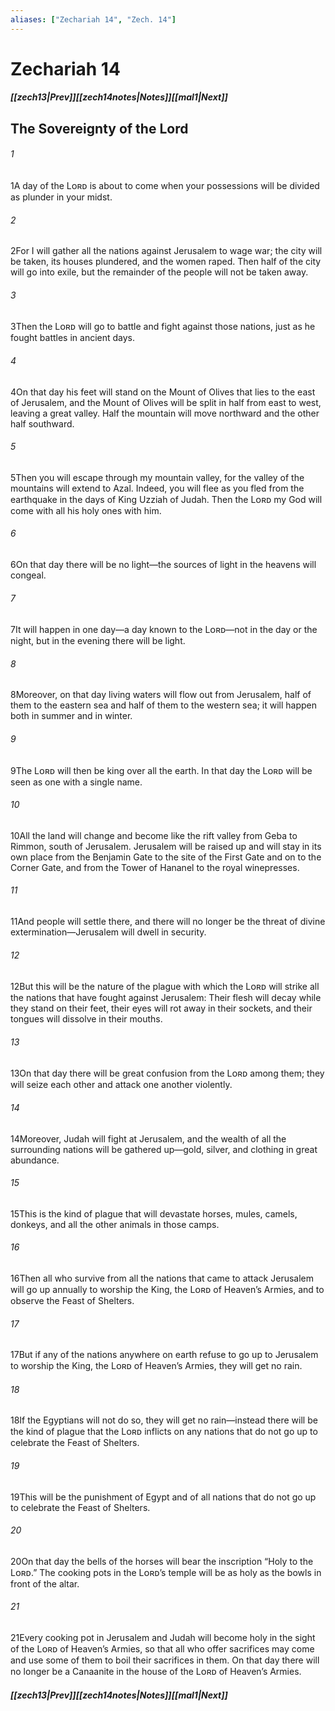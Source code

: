 ```yaml
---
aliases: ["Zechariah 14", "Zech. 14"]
---
```

# Zechariah 14
##### <span class=arrow-left></span>[[zech13|Prev]]<span class=navigation-separator></span>[[zech14notes|Notes]]<span class=navigation-separator></span>[[mal1|Next]]<span class=arrow-right></span>
## The Sovereignty of the Lord
###### 1
<span class=verse-first>1</span>A day of the Lᴏʀᴅ is about to come when your possessions will be divided as plunder in your midst.
###### 2
<span class=verse-body>2</span>For I will gather all the nations against Jerusalem to wage war; the city will be taken, its houses plundered, and the women raped. Then half of the city will go into exile, but the remainder of the people will not be taken away.
###### 3
<span class=verse-body>3</span>Then the Lᴏʀᴅ will go to battle and fight against those nations, just as he fought battles in ancient days.
###### 4
<span class=verse-body>4</span>On that day his feet will stand on the Mount of Olives that lies to the east of Jerusalem, and the Mount of Olives will be split in half from east to west, leaving a great valley. Half the mountain will move northward and the other half southward.
###### 5
<span class=verse-body>5</span>Then you will escape through my mountain valley, for the valley of the mountains will extend to Azal. Indeed, you will flee as you fled from the earthquake in the days of King Uzziah of Judah. Then the Lᴏʀᴅ my God will come with all his holy ones with him.
<div class=paragraph-break></div>

###### 6
<span class=verse-first>6</span>On that day there will be no light—the sources of light in the heavens will congeal.
###### 7
<span class=verse-body>7</span>It will happen in one day—a day known to the Lᴏʀᴅ—not in the day or the night, but in the evening there will be light.
<div class=paragraph-break></div>

###### 8
<span class=verse-first>8</span>Moreover, on that day living waters will flow out from Jerusalem, half of them to the eastern sea and half of them to the western sea; it will happen both in summer and in winter.
<div class=paragraph-break></div>

###### 9
<span class=verse-first>9</span>The Lᴏʀᴅ will then be king over all the earth. In that day the Lᴏʀᴅ will be seen as one with a single name.
<div class=paragraph-break></div>

###### 10
<span class=verse-first>10</span>All the land will change and become like the rift valley from Geba to Rimmon, south of Jerusalem. Jerusalem will be raised up and will stay in its own place from the Benjamin Gate to the site of the First Gate and on to the Corner Gate, and from the Tower of Hananel to the royal winepresses.
###### 11
<span class=verse-body>11</span>And people will settle there, and there will no longer be the threat of divine extermination—Jerusalem will dwell in security.
<div class=paragraph-break></div>

###### 12
<span class=verse-first>12</span>But this will be the nature of the plague with which the Lᴏʀᴅ will strike all the nations that have fought against Jerusalem: Their flesh will decay while they stand on their feet, their eyes will rot away in their sockets, and their tongues will dissolve in their mouths.
###### 13
<span class=verse-body>13</span>On that day there will be great confusion from the Lᴏʀᴅ among them; they will seize each other and attack one another violently.
###### 14
<span class=verse-body>14</span>Moreover, Judah will fight at Jerusalem, and the wealth of all the surrounding nations will be gathered up—gold, silver, and clothing in great abundance.
###### 15
<span class=verse-body>15</span>This is the kind of plague that will devastate horses, mules, camels, donkeys, and all the other animals in those camps.
<div class=paragraph-break></div>

###### 16
<span class=verse-first>16</span>Then all who survive from all the nations that came to attack Jerusalem will go up annually to worship the King, the Lᴏʀᴅ of Heaven’s Armies, and to observe the Feast of Shelters.
###### 17
<span class=verse-body>17</span>But if any of the nations anywhere on earth refuse to go up to Jerusalem to worship the King, the Lᴏʀᴅ of Heaven’s Armies, they will get no rain.
###### 18
<span class=verse-body>18</span>If the Egyptians will not do so, they will get no rain—instead there will be the kind of plague that the Lᴏʀᴅ inflicts on any nations that do not go up to celebrate the Feast of Shelters.
###### 19
<span class=verse-body>19</span>This will be the punishment of Egypt and of all nations that do not go up to celebrate the Feast of Shelters.
<div class=paragraph-break></div>

###### 20
<span class=verse-first>20</span>On that day the bells of the horses will bear the inscription “Holy to the Lᴏʀᴅ.” The cooking pots in the Lᴏʀᴅ’s temple will be as holy as the bowls in front of the altar.
###### 21
<span class=verse-body>21</span>Every cooking pot in Jerusalem and Judah will become holy in the sight of the Lᴏʀᴅ of Heaven’s Armies, so that all who offer sacrifices may come and use some of them to boil their sacrifices in them. On that day there will no longer be a Canaanite in the house of the Lᴏʀᴅ of Heaven’s Armies.
##### <span class=arrow-left></span>[[zech13|Prev]]<span class=navigation-separator></span>[[zech14notes|Notes]]<span class=navigation-separator></span>[[mal1|Next]]<span class=arrow-right></span>